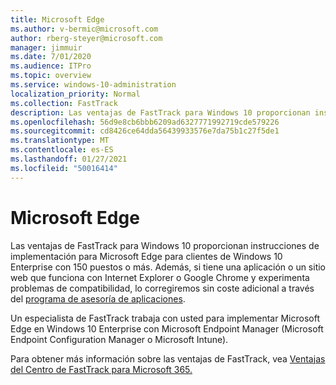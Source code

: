 ```yaml
---
title: Microsoft Edge
ms.author: v-bermic@microsoft.com
author: rberg-steyer@microsoft.com
manager: jimmuir
ms.date: 7/01/2020
ms.audience: ITPro
ms.topic: overview
ms.service: windows-10-administration
localization_priority: Normal
ms.collection: FastTrack
description: Las ventajas de FastTrack para Windows 10 proporcionan instrucciones de implementación para Microsoft Edge para clientes de Windows 10 Enterprise con 150 puestos o más.
ms.openlocfilehash: 56d9e8cb6bbb6209ad6327771992719cde579226
ms.sourcegitcommit: cd8426ce64dda56439933576e7da75b1c27f5de1
ms.translationtype: MT
ms.contentlocale: es-ES
ms.lasthandoff: 01/27/2021
ms.locfileid: "50016414"
---
```

# <a name="microsoft-edge"></a>Microsoft Edge

Las ventajas de FastTrack para Windows 10 proporcionan instrucciones de implementación para Microsoft Edge para clientes de Windows 10 Enterprise con 150 puestos o más. Además, si tiene una aplicación o un sitio web que funciona con Internet Explorer o Google Chrome y experimenta problemas de compatibilidad, lo corregiremos sin coste adicional a través del [programa de asesoría de aplicaciones](Win-10-app-assure.md).

Un especialista de FastTrack trabaja con usted para implementar Microsoft Edge en Windows 10 Enterprise con Microsoft Endpoint Manager (Microsoft Endpoint Configuration Manager o Microsoft Intune).

Para obtener más información sobre las ventajas de FastTrack, vea [Ventajas del Centro de FastTrack para Microsoft 365.](introduction.md)
